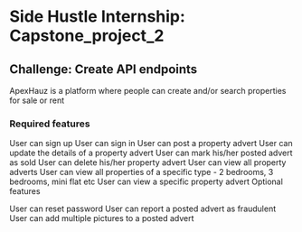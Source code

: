 # Side Hustle Internship: Capstone_project_2
## Challenge: Create API endpoints

ApexHauz is a platform where people can create and/or search properties for sale or rent

### Required features

User can sign up
User can sign in
User can post a property advert
User can update the details of a property advert
User can mark  his/her posted advert as sold
User can delete his/her property advert
User can view all property adverts
User can view all properties of a specific type - 2 bedrooms, 3 bedrooms, mini flat etc
User can view a specific property advert
Optional features

User can reset password
User can report a posted advert as fraudulent
User can add multiple pictures to a posted advert
